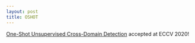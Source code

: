 ```yaml
---
layout: post
title: OSHOT
---
```

[One-Shot Unsupervised Cross-Domain Detection](https://www.ecva.net/papers/eccv_2020/papers_ECCV/papers/123610715.pdf) accepted at ECCV 2020!
